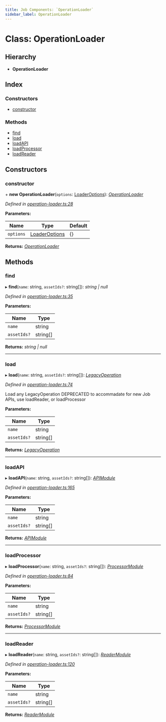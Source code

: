 ```yaml
---
title: Job Components: `OperationLoader`
sidebar_label: OperationLoader
---
```


# Class: OperationLoader

## Hierarchy

* **OperationLoader**

## Index

### Constructors

* [constructor](operationloader.md#constructor)

### Methods

* [find](operationloader.md#find)
* [load](operationloader.md#load)
* [loadAPI](operationloader.md#loadapi)
* [loadProcessor](operationloader.md#loadprocessor)
* [loadReader](operationloader.md#loadreader)

## Constructors

###  constructor

\+ **new OperationLoader**(`options`: [LoaderOptions](../interfaces/loaderoptions.md)): *[OperationLoader](operationloader.md)*

*Defined in [operation-loader.ts:28](https://github.com/terascope/teraslice/blob/fd211a8bb/packages/job-components/src/operation-loader.ts#L28)*

**Parameters:**

Name | Type | Default |
------ | ------ | ------ |
`options` | [LoaderOptions](../interfaces/loaderoptions.md) |  {} |

**Returns:** *[OperationLoader](operationloader.md)*

## Methods

###  find

▸ **find**(`name`: string, `assetIds?`: string[]): *string | null*

*Defined in [operation-loader.ts:35](https://github.com/terascope/teraslice/blob/fd211a8bb/packages/job-components/src/operation-loader.ts#L35)*

**Parameters:**

Name | Type |
------ | ------ |
`name` | string |
`assetIds?` | string[] |

**Returns:** *string | null*

___

###  load

▸ **load**(`name`: string, `assetIds?`: string[]): *[LegacyOperation](../interfaces/legacyoperation.md)*

*Defined in [operation-loader.ts:74](https://github.com/terascope/teraslice/blob/fd211a8bb/packages/job-components/src/operation-loader.ts#L74)*

Load any LegacyOperation
DEPRECATED to accommadate for new Job APIs,
use loadReader, or loadProcessor

**Parameters:**

Name | Type |
------ | ------ |
`name` | string |
`assetIds?` | string[] |

**Returns:** *[LegacyOperation](../interfaces/legacyoperation.md)*

___

###  loadAPI

▸ **loadAPI**(`name`: string, `assetIds?`: string[]): *[APIModule](../interfaces/apimodule.md)*

*Defined in [operation-loader.ts:165](https://github.com/terascope/teraslice/blob/fd211a8bb/packages/job-components/src/operation-loader.ts#L165)*

**Parameters:**

Name | Type |
------ | ------ |
`name` | string |
`assetIds?` | string[] |

**Returns:** *[APIModule](../interfaces/apimodule.md)*

___

###  loadProcessor

▸ **loadProcessor**(`name`: string, `assetIds?`: string[]): *[ProcessorModule](../interfaces/processormodule.md)*

*Defined in [operation-loader.ts:84](https://github.com/terascope/teraslice/blob/fd211a8bb/packages/job-components/src/operation-loader.ts#L84)*

**Parameters:**

Name | Type |
------ | ------ |
`name` | string |
`assetIds?` | string[] |

**Returns:** *[ProcessorModule](../interfaces/processormodule.md)*

___

###  loadReader

▸ **loadReader**(`name`: string, `assetIds?`: string[]): *[ReaderModule](../interfaces/readermodule.md)*

*Defined in [operation-loader.ts:120](https://github.com/terascope/teraslice/blob/fd211a8bb/packages/job-components/src/operation-loader.ts#L120)*

**Parameters:**

Name | Type |
------ | ------ |
`name` | string |
`assetIds?` | string[] |

**Returns:** *[ReaderModule](../interfaces/readermodule.md)*
